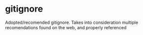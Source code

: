 # gitignore
Adopted/recomended gitignore. Takes into consideration multiple recomendations found on the web, and properly referenced
